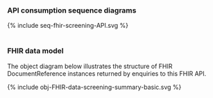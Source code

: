 ### API consumption sequence diagrams

<div width="70%">
<!-- Generated from `input/images-source/seq-fhir-screening-API.plantuml` -->
{% include seq-fhir-screening-API.svg %}
</div>

<br clear="all">

### FHIR data model

The object diagram below illustrates the structure of FHIR DocumentReference instances returned by enquiries to this FHIR API.

<div width="100%">
<!-- Generated from `input/images-source/obj-FHIR-data-screening-summary-basic.plantuml` -->
{% include obj-FHIR-data-screening-summary-basic.svg %}
</div>
<br clear="all">
